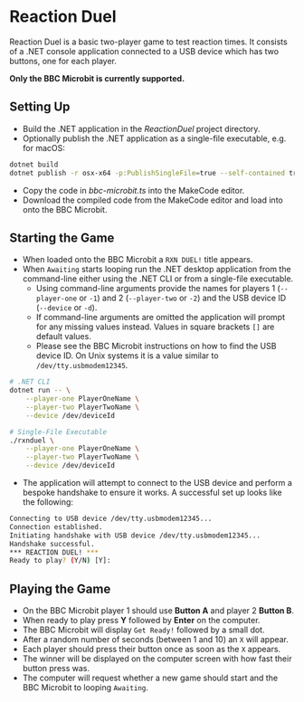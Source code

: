 # Reaction Duel

Reaction Duel is a basic two-player game to test reaction times.  It consists of a .NET console application connected to a USB device which has two buttons, one for each player.

**Only the BBC Microbit is currently supported.**

## Setting Up

* Build the .NET application in the _ReactionDuel_ project directory.
* Optionally publish the .NET application as a single-file executable, e.g. for macOS:

```sh
dotnet build
dotnet publish -r osx-x64 -p:PublishSingleFile=true --self-contained true
```

* Copy the code in _bbc-microbit.ts_ into the MakeCode editor.
* Download the compiled code from the MakeCode editor and load into onto the BBC Microbit.

## Starting the Game

* When loaded onto the BBC Microbit a `RXN DUEL!` title appears.
* When `Awaiting` starts looping run the .NET desktop application from the command-line either using the .NET CLI or from a single-file executable.
    * Using command-line arguments provide the names for players 1 (`--player-one` or `-1`) and 2 (`--player-two` or `-2`) and the USB device ID (`--device` or `-d`).
    * If command-line arguments are omitted the application will prompt for any missing values instead.  Values in square brackets `[]` are default values.
    * Please see the BBC Microbit instructions on how to find the USB device ID.  On Unix systems it is a value similar to `/dev/tty.usbmodem12345`.

```sh
# .NET CLI
dotnet run -- \
    --player-one PlayerOneName \
    --player-two PlayerTwoName \
    --device /dev/deviceId

# Single-File Executable
./rxnduel \
    --player-one PlayerOneName \
    --player-two PlayerTwoName \
    --device /dev/deviceId
```

* The application will attempt to connect to the USB device and perform a bespoke handshake to ensure it works.  A successful set up looks like the following:

```sh
Connecting to USB device /dev/tty.usbmodem12345...
Connection established.
Initiating handshake with USB device /dev/tty.usbmodem12345...
Handshake successful.
*** REACTION DUEL! ***
Ready to play? (Y/N) [Y]:
```

## Playing the Game

* On the BBC Microbit player 1 should use **Button A** and player 2 **Button B**.
* When ready to play press **Y** followed by **Enter** on the computer.
* The BBC Microbit will display `Get Ready!` followed by a small dot.
* After a random number of seconds (between 1 and 10) an `X` will appear.
* Each player should press their button once as soon as the `X` appears.
* The winner will be displayed on the computer screen with how fast their button press was.
* The computer will request whether a new game should start and the BBC Microbit to looping `Awaiting`.